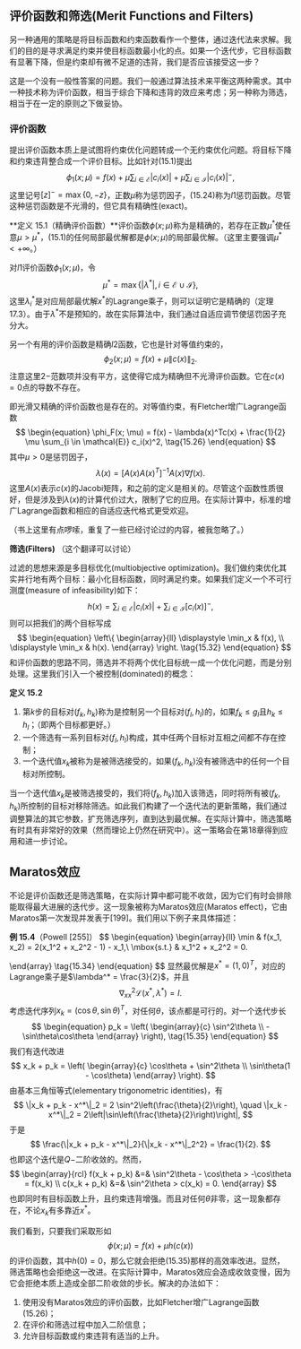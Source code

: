 ## 评价函数和筛选(Merit Functions and Filters)

另一种通用的策略是将目标函数和约束函数看作一个整体，通过迭代法来求解。我们的目的是寻求满足约束并使目标函数最小化的点。如果一个迭代步，它目标函数有显著下降，但是约束却有微不足道的违背，我们是否应该接受这一步？

这是一个没有一般性答案的问题。我们一般通过算法技术来平衡这两种需求。其中一种技术称为评价函数，相当于综合下降和违背的效应来考虑；另一种称为筛选，相当于在一定的原则之下做妥协。

### 评价函数

提出评价函数本质上是试图将约束优化问题转成一个无约束优化问题。将目标下降和约束违背整合成一个评价目标。比如针对(15.1)提出
$$
\begin{equation}
\phi_1(x; \mu) = f(x) + \mu \sum_{i \in \mathcal{E}}|c_i(x)| + \mu\sum_{i \in \mathcal{I}}|c_i(x)|^-, \tag{15.24}
\end{equation}
$$
这里记号$[z]^- = \max\{0, -z\}$，正数$\mu$称为惩罚因子，(15.24)称为$l1$惩罚函数。尽管这种惩罚函数是不光滑的，但它具有精确性(exact)。

**定义 15.1（精确评价函数）**评价函数$\phi(x; \mu)$称为是精确的，若存在正数$\mu^*$使任意$\mu > \mu^*$，(15.1)的任何局部最优解都是$\phi(x; \mu)$的局部最优解。（这里主要强调$\mu^* < +\infty$。）

对$l1$评价函数$\phi_1(x; \mu)$，令
$$
\mu^* = \max\{|\lambda^*|, i \in \mathcal{E} \cup \mathcal{I}\},
$$
这里$\lambda_i^*$是对应局部最优解$x^*$的Lagrange乘子，则可以证明它是精确的（定理17.3）。由于$\lambda^*$不是预知的，故在实际算法中，我们通过自适应调节使惩罚因子充分大。

另一个有用的评价函数是精确$l2$函数，它也是针对等值约束的，
$$
\begin{equation}
\phi_2(x; \mu) = f(x) + \mu \|c(x)\|_2. \tag{15.25}
\end{equation}
$$
注意这里$2-$范数项并没有平方，这使得它成为精确但不光滑评价函数。它在$c(x) = 0$点的导数不存在。

即光滑又精确的评价函数也是存在的。对等值约束，有Fletcher增广Lagrange函数
$$
\begin{equation}
\phi_F(x; \mu) = f(x) - \lambda(x)^Tc(x) + \frac{1}{2} \mu \sum_{i \in \mathcal{E}} c_i(x)^2,
\tag{15.26}
\end{equation}
$$
其中$\mu > 0$是惩罚因子，
$$
\begin{equation}
\lambda(x) = \left[A(x)A(x)^T\right]^{-1}A(x)\nabla f(x). 
\tag{15.27}
\end{equation}
$$
这里$A(x)$表示$c(x)$的Jacobi矩阵，和之前的定义是相关的。尽管这个函数性质很好，但是涉及到$\lambda(x)$的计算代价过大，限制了它的应用。在实际计算中，标准的增广Lagrange函数和相应的自适应迭代格式更受欢迎。

（书上这里有点啰嗦，重复了一些已经讨论过的内容，被我忽略了。）

**筛选(Filters)** （这个翻译可以讨论） 

过滤的思想来源是多目标优化(multiobjective optimization)。我们做约束优化其实并行地有两个目标：最小化目标函数，同时满足约束。如果我们定义一个不可行测度(measure of infeasibility)如下：
$$
\begin{equation}
h(x) = \sum_{i \in \mathcal{E}}|c_i(x)| + \sum_{i \in \mathcal{I}}[c_i(x)]^-, \tag{15.31}
\end{equation}
$$
则可以把我们的两个目标写成
$$
\begin{equation}
\left\{
\begin{array}{ll}
\displaystyle \min_x & f(x), \\
\displaystyle \min_x & h(x).
\end{array}
\right. \tag{15.32}
\end{equation}
$$
和评价函数的思路不同，筛选并不将两个优化目标统一成一个优化问题，而是分别处理。这里我们引入一个被控制(dominated)的概念：

**定义 15.2**

1. 第$k$步的目标对$(f_k, h_k)$称为是控制另一个目标对$(f_l, h_l)$的，如果$f_k \leq g_l$且$h_k \leq h_l$；（即两个目标都更好。）
2. 一个筛选有一系列目标对$(f_l, h_l)$构成，其中任两个目标对互相之间都不存在控制；
3. 一个迭代值$x_k$被称为是被筛选接受的，如果$(f_k, h_k)$没有被筛选中的任何一个目标对所控制。

当一个迭代值$x_k$是被筛选接受的，我们将$(f_k, h_k)$加入该筛选，同时将所有被$(f_k, h_k)$所控制的目标对移除筛选。如此我们构建了一个迭代法的更新策略，我们通过调整算法的其它参数，扩充筛选序列，直到达到最优解。在实际计算中，筛选策略有时具有非常好的效果（然而理论上仍然在研究中）。这一策略会在第18章得到应用和进一步讨论。

## Maratos效应

不论是评价函数还是筛选策略，在实际计算中都可能不收敛，因为它们有时会排除能取得最大进展的迭代步。这一现象被称为Maratos效应(Maratos effect)，它由Maratos第一次发现并发表于[199]。我们用以下例子来具体描述：

**例 15.4**（Powell [255]）
$$
\begin{equation}
\begin{array}{ll}
\min & f(x_1, x_2)  = 2(x_1^2 + x_2^2 - 1) - x_1,\\
\mbox{s.t.} & x_1^2 + x_2^2 = 0.

\end{array} \tag{15.34}
\end{equation}
$$
显然最优解是$x^* = (1, 0)^T$，对应的Lagrange乘子是$\lambda^* = \frac{3}{2}$，并且
$$
\nabla_{xx}^2\mathcal{L}(x^*, \lambda^*) = I.
$$
考虑迭代序列$x_k = (\cos\theta, \sin\theta)^T$，对任何$\theta$，该点都是可行的。对一个迭代步长
$$
\begin{equation}
p_k = \left(
\begin{array}{c}
\sin^2\theta \\
-\sin\theta\cos\theta
\end{array}
\right), \tag{15.35}
\end{equation}
$$
我们有迭代改进
$$
x_k + p_k = \left(
\begin{array}{c}
\cos\theta + \sin^2\theta \\
\sin\theta(1 - \cos\theta)
\end{array}
\right).
$$
由基本三角恒等式(elementary trigonometric identities)，有
$$
\|x_k + p_k - x^*\|_2 = 2 \sin^2\left(\frac{\theta}{2}\right), \quad \|x_k - x^*\|_2 = 2\left|\sin\left(\frac{\theta}{2}\right)\right|,
$$
于是
$$
\frac{\|x_k + p_k - x^*\|_2}{\|x_k - x^*\|_2^2} = \frac{1}{2}.
$$
也即这个迭代是$Q-$二阶收敛的。然而，
$$
\begin{array}{rcl}
f(x_k + p_k) &=& \sin^2\theta - \cos\theta > -\cos\theta = f(x_k) \\
c(x_k + p_k) &=& \sin^2\theta > c(x_k) = 0.
\end{array}
$$
也即同时有目标函数上升，且约束违背增强。而且对任何$\theta$非零，这一现象都存在，不论$x_k$有多靠近$x^*$。

我们看到，只要我们采取形如
$$
\phi(x; \mu) = f(x) + \mu h(c(x))
$$
的评价函数，其中$h(0) = 0$，那么它就会拒绝(15.35)那样的高效率改进。显然，筛选策略也会拒绝这一改进。在实际计算中，Maratos效应会造成收敛变慢，因为它会拒绝本质上造成全部二阶收敛的步长。解决的办法如下：

1. 使用没有Maratos效应的评价函数，比如Fletcher增广Lagrange函数(15.26)；
2. 在评价和筛选过程中加入二阶信息；
3. 允许目标函数或约束违背有适当的上升。

